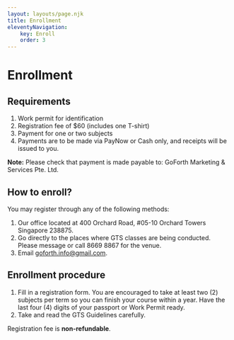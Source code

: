 ```yaml
---
layout: layouts/page.njk
title: Enrollment
eleventyNavigation:
    key: Enroll
    order: 3
---
```

# Enrollment

## Requirements

1. Work permit for identification
2. Registration fee of $60 (includes one T-shirt)
3. Payment for one or two subjects
4. Payments are to be made via PayNow or Cash only, and receipts will be issued to you.

<div class="callout"><strong>Note:</strong> Please check that payment is made payable to: GoForth Marketing & Services Pte. Ltd.</div>

## How to enroll?

You may register through any of the following methods:

1. Our office located at 400 Orchard Road, #05-10 Orchard Towers Singapore 238875.
2. Go directly to the places where GTS classes are being conducted. Please message or call 8669 8867 for the venue.
3. Email <a href="mailto:goforth.info@gmail.com">goforth.info@gmail.com</a>.

## Enrollment procedure

1. Fill in a registration form. You are encouraged to take at least two (2) subjects per term so you can finish your course within a year. Have the last four (4) digits of your passport or Work Permit ready.
2. Take and read the GTS Guidelines carefully.

Registration fee is **non-refundable**.